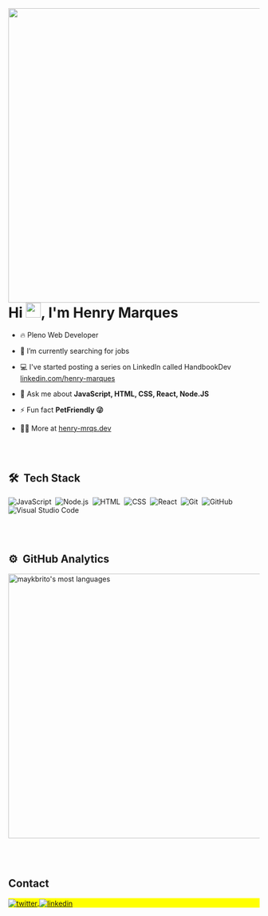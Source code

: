 <img align="right" height="590em" src="https://github.com/Henry-Mrqs/Henry-Mrqs/assets/60015929/1d20ebe0-a5f6-4508-9c78-f6b9f040c098"/> 
<h1 align="left">Hi <img src="https://raw.githubusercontent.com/kaueMarques/kaueMarques/master/hi.gif" height="30px">, I'm Henry Marques</h1>

- 🔥 Pleno Web Developer 

- 🔭 I’m currently searching for jobs

- 💻 I've started posting a series on LinkedIn called HandbookDev [linkedin.com/henry-marques](https://www.linkedin.com/in/henry-marques/)

- 💬 Ask me about **JavaScript, HTML, CSS, React, Node.JS**

- ⚡ Fun fact **PetFriendly 😜**

- 👨‍💻 More at [henry-mrqs.dev](https://henry-mrqs.github.io/3d_portifolio/)



<br><br>

## 🛠 &nbsp;Tech Stack

![JavaScript](https://img.shields.io/badge/-JavaScript-05122A?style=flat&logo=javascript)&nbsp;
![Node.js](https://img.shields.io/badge/-Node.js-05122A?style=flat&logo=node.js)&nbsp;
![HTML](https://img.shields.io/badge/-HTML-05122A?style=flat&logo=HTML5)&nbsp;
![CSS](https://img.shields.io/badge/-CSS-05122A?style=flat&logo=CSS3&logoColor=1572B6)&nbsp;
![React](https://img.shields.io/badge/-React-05122A?style=flat&logo=react)&nbsp;
![Git](https://img.shields.io/badge/-Git-05122A?style=flat&logo=git)&nbsp;
![GitHub](https://img.shields.io/badge/-GitHub-05122A?style=flat&logo=github)&nbsp;
![Visual Studio Code](https://img.shields.io/badge/-Visual%20Studio%20Code-05122A?style=flat&logo=visual-studio-code&logoColor=007ACC)&nbsp;

<br><br>

## ⚙️ &nbsp;GitHub Analytics

<p align="left">
<img width="530em" src="https://github-readme-stats.vercel.app/api/top-langs/?username=henry-mrqs&layout=compact&theme=vision-friendly-dark" alt="maykbrito's most languages"/>
</p>


<br><br>

## Contact

<p align="left" style="background:yellow">
  <a href="https://henry-mrqs.github.io/3d_portifolio/" target="_blank">
    <img align="center" src="https://img.shields.io/badge/henry-mrqs?style=flat&logo=Hexo&logoColor=%23FFF&label=WebSite&labelColor=3a2870&color=050816" alt="twitter"/>  
  </a>  
  <a href="https://linkedin.com/in/henry-marques" target="_blank">
    <img align="center" src="https://img.shields.io/badge/henry-mrqs?style=flat&logo=linkedin&color=0a66c2" alt="linkedin"/>
  </a>
</p>

